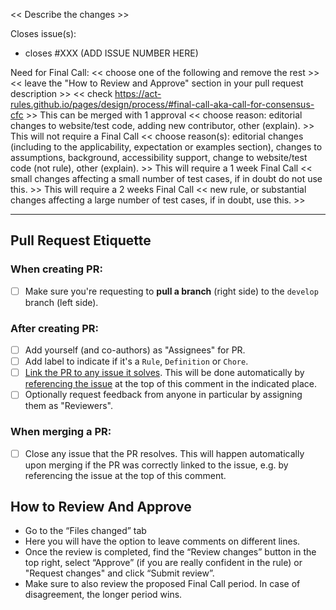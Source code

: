 << Describe the changes >>

Closes issue(s):

- closes #XXX (ADD ISSUE NUMBER HERE)

Need for Final Call:
<< choose one of the following and remove the rest >>
<< leave the "How to Review and Approve" section in your pull request description >>
<< check https://act-rules.github.io/pages/design/process/#final-call-aka-call-for-consensus-cfc >>
This can be merged with 1 approval << choose reason: editorial changes to website/test code, adding new contributor, other (explain). >>
This will not require a Final Call << choose reason(s): editorial changes (including to the applicability, expectation or examples section), changes to assumptions, background, accessibility support, change to website/test code (not rule), other (explain). >>
This will require a 1 week Final Call << small changes affecting a small number of test cases, if in doubt do not use this. >>
This will require a 2 weeks Final Call << new rule, or substantial changes affecting a large number of test cases, if in doubt, use this. >>

---

## Pull Request Etiquette

### **When creating PR:**

- [ ] Make sure you're requesting to **pull a branch** (right side) to the `develop` branch (left side).

### **After creating PR:**

- [ ] Add yourself (and co-authors) as "Assignees" for PR.
- [ ] Add label to indicate if it's a `Rule`, `Definition` or `Chore`.
- [ ] [Link the PR to any issue it solves](https://help.github.com/en/github/managing-your-work-on-github/linking-a-pull-request-to-an-issue). This will be done automatically by [referencing the issue](https://help.github.com/en/github/managing-your-work-on-github/linking-a-pull-request-to-an-issue#linking-a-pull-request-to-an-issue-using-a-keyword) at the top of this comment in the indicated place.
- [ ] Optionally request feedback from anyone in particular by assigning them as "Reviewers".

### **When merging a PR:**

- [ ] Close any issue that the PR resolves. This will happen automatically upon merging if the PR was correctly linked to the issue, e.g. by referencing the issue at the top of this comment.

## How to Review And Approve

- Go to the “Files changed” tab
- Here you will have the option to leave comments on different lines.
- Once the review is completed, find the “Review changes” button in the top right, select “Approve” (if you are really confident in the rule) or "Request changes" and click “Submit review”.
- Make sure to also review the proposed Final Call period. In case of disagreement, the longer period wins.
